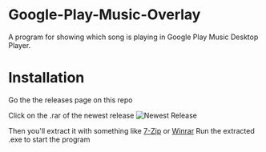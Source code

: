 # Google-Play-Music-Overlay
A program for showing which song is playing in Google Play Music Desktop Player.

# Installation
Go the the releases page on this repo

Click on the .rar of the newest release
![Newest Release](http://mrhumagames.com/GooglePlayMusicOverlay/Newest_Release.png)

Then you'll extract it with something like [7-Zip](https://www.7-zip.org/) or [Winrar](https://www.win-rar.com/)
Run the extracted .exe to start the program
